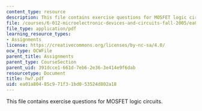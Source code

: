 ```yaml
---
content_type: resource
description: This file contains exercise questions for MOSFET logic circuits.
file: /courses/6-012-microelectronic-devices-and-circuits-fall-2005/ea01a80485c971f31bd053524d802a18_hw7.pdf
file_type: application/pdf
learning_resource_types:
- Assignments
license: https://creativecommons.org/licenses/by-nc-sa/4.0/
ocw_type: OCWFile
parent_title: Assignments
parent_type: CourseSection
parent_uid: 391dcce1-661d-7eb6-2e36-3e414e9f6dab
resourcetype: Document
title: hw7.pdf
uid: ea01a804-85c9-71f3-1bd0-53524d802a18
---
```

This file contains exercise questions for MOSFET logic circuits.